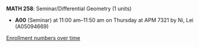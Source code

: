 **MATH 258**: Seminar/Differential Geometry (1 units)

- **A00** (Seminar) at 11:00 am–11:50 am on Thursday at APM 7321 by Ni, Lei (A05094669)

[Enrollment numbers over time](./MATH258.tsv)

